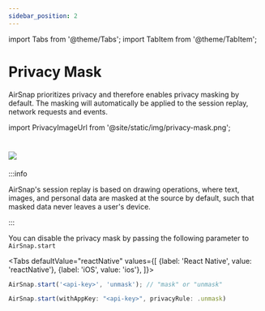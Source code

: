 ```yaml
---
sidebar_position: 2
---
```


import Tabs from '@theme/Tabs';
import TabItem from '@theme/TabItem';

# Privacy Mask

AirSnap prioritizes privacy and therefore enables privacy masking by default. The masking will automatically be applied to the session replay, network requests and events.

import PrivacyImageUrl from '@site/static/img/privacy-mask.png';

# <img src={PrivacyImageUrl} />

:::info

AirSnap's session replay is based on drawing operations, where text, images, and personal data are
masked at the source by default, such that masked data never leaves a user's device.

:::

You can disable the privacy mask by passing the following parameter to `AirSnap.start`

<Tabs
defaultValue="reactNative"
values={[
{label: 'React Native', value: 'reactNative'},
{label: 'iOS', value: 'ios'},
]}>

<TabItem value="reactNative">

```jsx title="React Native"
AirSnap.start('<api-key>', 'unmask'); // "mask" or "unmask"
```

</TabItem>

<TabItem value="ios">

```jsx title="iOS"
AirSnap.start(withAppKey: "<api-key>", privacyRule: .unmask)
```

</TabItem>

</Tabs>
